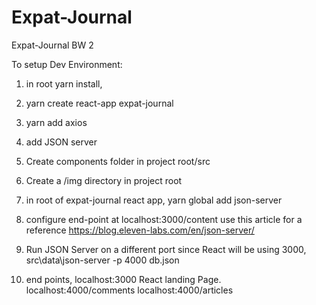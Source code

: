 # Expat-Journal
Expat-Journal BW 2

To setup Dev Environment:

1. in root yarn install, 

2. yarn create react-app expat-journal

3. yarn add axios

4. add JSON server 

5. Create components folder in project root/src

6. Create a /img directory in project root

7. in root of expat-journal react app,  yarn global add json-server

8. configure end-point at localhost:3000/content 
use this article for a reference https://blog.eleven-labs.com/en/json-server/

9. Run JSON Server on a different port since React will be using 3000, src\data\json-server -p 4000 db.json

10. end points, localhost:3000 React landing Page. 
                localhost:4000/comments
                localhost:4000/articles
                
